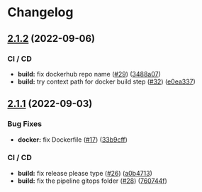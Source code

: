 # Changelog

## [2.1.2](https://github.com/aeternity/aerepl_http/compare/v2.1.1...v2.1.2) (2022-09-06)


### CI / CD

* **build:** fix dockerhub repo name ([#29](https://github.com/aeternity/aerepl_http/issues/29)) ([3488a07](https://github.com/aeternity/aerepl_http/commit/3488a0781fd3c303d8fdbd901c81a90dbf0f17c2))
* **build:** try context path for docker build step ([#32](https://github.com/aeternity/aerepl_http/issues/32)) ([e0ea337](https://github.com/aeternity/aerepl_http/commit/e0ea337af4931fb62470721085e8cd4426ebf02d))

## [2.1.1](https://github.com/aeternity/aerepl_http/compare/v2.1.0...v2.1.1) (2022-09-03)


### Bug Fixes

* **docker:** fix Dockerfile ([#17](https://github.com/aeternity/aerepl_http/issues/17)) ([33b9cff](https://github.com/aeternity/aerepl_http/commit/33b9cffb5e047d9c1d344d63fc97376ef697917c))


### CI / CD

* **build:** fix release please type ([#26](https://github.com/aeternity/aerepl_http/issues/26)) ([a0b4713](https://github.com/aeternity/aerepl_http/commit/a0b47136cdfa04c2e1e666c478e7ce1fbc29037e))
* **build:** fix the pipeline gitops folder ([#28](https://github.com/aeternity/aerepl_http/issues/28)) ([760744f](https://github.com/aeternity/aerepl_http/commit/760744fea7cc94d5ccaaaad03f400a3b68004d8b))
